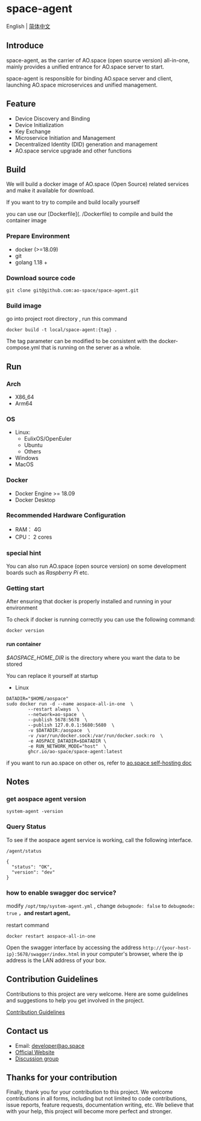 # space-agent

English | [简体中文](./README_cn.md)

## Introduce

space-agent, as the carrier of AO.space (open source version) all-in-one, mainly provides a unified entrance for AO.space server to start.

space-agent is responsible for binding AO.space server and client, launching AO.space microservices and unified management.

## Feature

- Device Discovery and Binding
- Device Initialization
- Key Exchange
- Microservice Initiation and Management
- Decentralized Identity (DID) generation and management
- AO.space service upgrade and other functions

## Build

We will build a docker image of AO.space (Open Source) related services and make it available for download.

If you want to try to compile and build locally yourself

you can use our [Dockerfile](. /Dockerfile) to compile and build the container image

### Prepare Environment

- docker (>=18.09)
- git
- golang 1.18 +

### Download source code

```shell
git clone git@github.com:ao-space/space-agent.git
```

### Build image

go into project root directory , run this command

```shell
docker build -t local/space-agent:{tag} . 
````

The tag parameter can be modified to be consistent with the docker-compose.yml that is running on the server as a whole.

## Run

### Arch

- X86_64
- Arm64

### OS

- Linux:
  - EulixOS/OpenEuler
  - Ubuntu
  - Others
- Windows
- MacOS

### Docker

- Docker Engine >= 18.09
- Docker Desktop

### Recommended Hardware Configuration

- RAM： 4G
- CPU： 2 cores

### special hint

You can also run AO.space (open source version) on some development boards such as *Raspberry Pi* etc.

### Getting start

After ensuring that docker is properly installed and running in your environment

To check if docker is running correctly you can use the following command:

```shell
docker version
```

#### run container

*$AOSPACE_HOME_DIR* is  the directory where you want the data to be stored

You can replace it yourself at startup

- Linux

```shell
DATADIR="$HOME/aospace"
sudo docker run -d --name aospace-all-in-one  \
        --restart always  \
        --network=ao-space  \
        --publish 5678:5678  \
        --publish 127.0.0.1:5680:5680  \
        -v $DATADIR:/aospace  \
        -v /var/run/docker.sock:/var/run/docker.sock:ro  \
        -e AOSPACE_DATADIR=$DATADIR \
        -e RUN_NETWORK_MODE="host"  \
        ghcr.io/ao-space/space-agent:latest
```

if you want to run ao.space on other os, refer to [ao.space self-hosting doc](https://ao.space/docs/install-opensource-linux)

## Notes

### get aospace agent version

```shell
system-agent -version
```

### Query Status

To see if the aospace agent service is working, call the following interface.

`/agent/status`

```shell
{
  "status": "OK",
  "version": "dev"
}
```

### how to enable swagger doc service?

modify `/opt/tmp/system-agent.yml` , change `debugmode: false` to `debugmode: true` ，**and restart agent**。

restart command

```shell
docker restart aospace-all-in-one
```

Open the swagger interface by accessing the address `http://{your-host-ip}:5678/swagger/index.html` in your computer's browser,
where the ip address is the LAN address of your box.

## Contribution Guidelines

Contributions to this project are very welcome. Here are some guidelines and suggestions to help you get involved in the project.

[Contribution Guidelines](https://github.com/ao-space/ao.space/blob/dev/docs/en/contribution-guidelines.md)

## Contact us

- Email: <developer@ao.space>
- [Official Website](https://ao.space)
- [Discussion group](https://slack.ao.space)

## Thanks for your contribution

Finally, thank you for your contribution to this project. We welcome contributions in all forms, including but not limited to code contributions, issue reports, feature requests, documentation writing, etc. We believe that with your help, this project will become more perfect and stronger.
